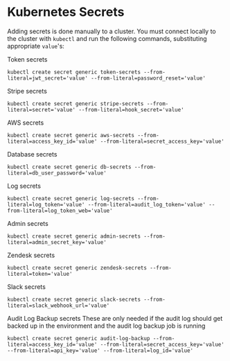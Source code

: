 # Kubernetes Secrets

Adding secrets is done manually to a cluster. You must connect locally to the cluster with `kubectl` and run the following commands, substituting appropriate `value`'s:

Token secrets
```
kubectl create secret generic token-secrets --from-literal=jwt_secret='value' --from-literal=password_reset='value'
```

Stripe secrets
```
kubectl create secret generic stripe-secrets --from-literal=secret='value' --from-literal=hook_secret='value'
```

AWS secrets
```
kubectl create secret generic aws-secrets --from-literal=access_key_id='value' --from-literal=secret_access_key='value'
```

Database secrets
```
kubectl create secret generic db-secrets --from-literal=db_user_password='value'
```

Log secrets
```
kubectl create secret generic log-secrets --from-literal=log_token='value' --from-literal=audit_log_token='value' --from-literal=log_token_web='value'
```

Admin secrets
```
kubectl create secret generic admin-secrets --from-literal=admin_secret_key='value'
```

Zendesk secrets
```
kubectl create secret generic zendesk-secrets --from-literal=token='value'
```

Slack secrets
```
kubectl create secret generic slack-secrets --from-literal=slack_webhook_url='value'
```

Audit Log Backup secrets
These are only needed if the audit log should get backed up in the environment and the audit log backup job is running
```
kubectl create secret generic audit-log-backup --from-literal=access_key_id='value' --from-literal=secret_access_key='value' --from-literal=api_key='value' --from-literal=log_id='value'
```